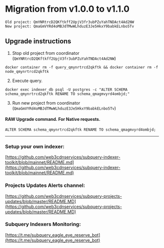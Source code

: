 # Migration from v1.0.0 to v1.1.0
```
Old project: QmYNRtrcD2QKftkff2UpjV3fr3ubPZuYahTNDAct4Ad2NW
New project: QmaGmVYRd4oMBJdTMwWLhduzE3Je5HkxY9babkELnbo5Tv
```


## Upgrade instructions
 1) Stop old project from coordinator (`QmYNRtrcD2QKftkff2UpjV3fr3ubPZuYahTNDAct4Ad2NW`)

```
docker container rm -f query_qmynrtrcd2qkftk && docker container rm -f node_qmynrtrcd2qkftk
```

 2) Execute query.

```
docker exec indexer_db psql -U postgres -c "ALTER SCHEMA schema_qmynrtrcd2qkftk RENAME TO schema_qmagmvyrd4ombjd;"

```

 3) Run new project from coordinator (`QmaGmVYRd4oMBJdTMwWLhduzE3Je5HkxY9babkELnbo5Tv`)

#### RAW Upgrade command. For Native requests.
`ALTER SCHEMA schema_qmynrtrcd2qkftk RENAME TO schema_qmagmvyrd4ombjd;`


___
### Setup your own indexer:

[https://github.com/web3cdnservices/subquery-indexer-toolkit/blob/mainnet/README.md](https://github.com/web3cdnservices/subquery-indexer-toolkit/blob/mainnet/README.md)

### Projects Updates Alerts channel:

[https://github.com/web3cdnservices/subquery-projects-updates/blob/master/README.MD](https://github.com/web3cdnservices/subquery-projects-updates/blob/master/README.MD)

### Subquery Indexers Monitoring:

[https://t.me/subquery_eagle_eye_reserve_bot](https://t.me/subquery_eagle_eye_reserve_bot)
